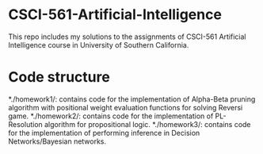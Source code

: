 # CSCI-561-Artificial-Intelligence
This repo includes my solutions to the assignments of CSCI-561 Artificial Intelligence course in University of Southern California.

# Code structure 
*./homework1/: contains code for the implementation of Alpha-Beta pruning algorithm with positional weight evaluation functions for solving Reversi game.
*./homework2/: contains code for the implementation of PL-Resolution algorithm for propositional logic.
*./homework3/: contains code for the implementation of performing inference in Decision Networks/Bayesian networks.
